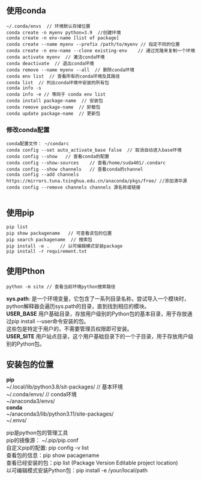 ## 使用conda
```
~/.conda/envs  // 环境默认存储位置  
conda create -n myenv python=3.9  //创建环境  
conda create -n env-name [list of package]  
conda create --name myenv --prefix /path/to/myenv // 指定不同的位置  
conda create -n env-name --clone existing-env    // 通过克隆来复制一个环境  
conda activate myenv  // 激活conda环境		
conda deactivate  // 退出conda环境		 
conda remove --name myenv --all  // 删除conda环境		
conda env list  // 查看所有的conda环境及其路径 
conda list  // 列出conda环境中安装的所有包
conda info -s  
conda info -e // 等同于 conda env list
conda install package-name  // 安装包
conda remove package-name  // 卸载包
conda update package-name  // 更新包

```
### 修改conda配置
```
conda配置文件： ~/condarc
conda config --set auto_activate_base false  // 取消自动进入base环境
conda config --show   // 查看conda的配置
conda config --show-sources    // 查看/home/suda401/.condarc
conda config --show channels   // 查看conda的channel
conda config --add channels https://mirrors.tuna.tsinghua.edu.cn/anaconda/pkgs/free/ //添加清华源  
conda config --remove channels channels 源名称或链接  
 
```
## 使用pip
```
pip list  
pip show packagename   // 可查看该包的位置
pip search packagename  // 搜索包  
pip install -e .    // 以可编辑模式安装package
pip install -r requirement.txt

```
## 使用Pthon
```
python -m site // 查看当前环境python搜索路径  
```
**sys.path**: 是一个环境变量，它包含了一系列目录名称，尝试导入一个模块时，python解释器会遍历sys.path的目录，直到找到相应的模块。  
**USER_BASE**
用户基础目录，存放用户级别的Python包的基本目录，用于存放通过pip install --user命令安装的包。  
这些包是特定于用户的，不需要管理员权限即可安装。  
**USER_SITE**
用户站点目录，这个用户基础目录下的一个子目录，用于存放用户级别的Python包。  
## 安装包的位置
**pip**  
~/.local/lib/python3.8/sit-packages/  // 基本环境  
~/.conda/envs/  // conda环境  
~/anaconda3/envs/    
**conda**  
~/anaconda3/lib/python3.11/site-packages/    
~/.envs/    
 
pip是python包的管理工具  
pip的镜像源： ~/.pip/pip.conf    
自定义pip的配置: pip config -v list    
查看包的信息：pip show pacagename    
查看已经安装的包：pip list  (Package Version Editable project location)    
以可编辑模式安装Python包：pip install -e /your/local/path    


















